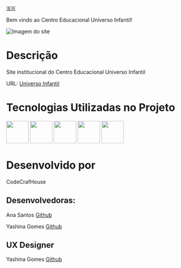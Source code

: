 [:brazil:](README.pt.md)

Bem vindo ao Centro Educacional Universo Infantil!

<img src="https://github.com/anikape/universoinfantil/blob/main/assets/universoInfantil.png?raw=true" alt="Imagem do site" />

# Descrição

Site institucional do Centro Educacional Universo Infantil

URL: <a href="https://universoinfantilceu.com.br/" target="_blank" />Universo Infantil</a>

# Tecnologias Utilizadas no Projeto

<img src="https://cdn.jsdelivr.net/gh/devicons/devicon/icons/html5/html5-original.svg" width="60" height="60" />  <img src="https://cdn.jsdelivr.net/gh/devicons/devicon/icons/css3/css3-plain-wordmark.svg" width="60" height="60"/>   <img src="https://cdn.jsdelivr.net/gh/devicons/devicon/icons/javascript/javascript-original.svg" width="60" height="60" />   <img src="https://cdn.jsdelivr.net/gh/devicons/devicon/icons/figma/figma-original.svg" width="60" height="60" />  <img src="https://cdn.jsdelivr.net/gh/devicons/devicon/icons/git/git-original.svg" width="60" height="60" /> 

# Desenvolvido por

CodeCrafHouse 

## Desenvolvedoras:

Ana Santos
 <a href="https://github.com/anikape" target="_blank">Github</a>

Yashina Gomes
 <a href="https://github.com/YashinaGomes" target="_blank">Github</a>

## UX Designer

Yashina Gomes
 <a href="https://github.com/YashinaGomes" target="_blank">Github</a>

